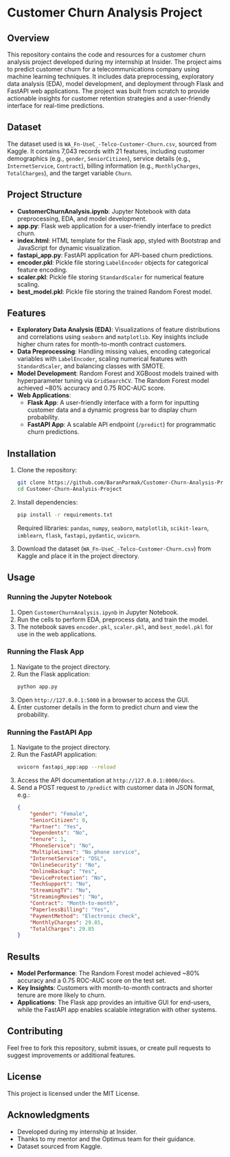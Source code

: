 # Customer Churn Analysis Project

## Overview
This repository contains the code and resources for a customer churn analysis project developed during my internship at Insider. The project aims to predict customer churn for a telecommunications company using machine learning techniques. It includes data preprocessing, exploratory data analysis (EDA), model development, and deployment through Flask and FastAPI web applications. The project was built from scratch to provide actionable insights for customer retention strategies and a user-friendly interface for real-time predictions.

## Dataset
The dataset used is `WA_Fn-UseC_-Telco-Customer-Churn.csv`, sourced from Kaggle. It contains 7,043 records with 21 features, including customer demographics (e.g., `gender`, `SeniorCitizen`), service details (e.g., `InternetService`, `Contract`), billing information (e.g., `MonthlyCharges`, `TotalCharges`), and the target variable `Churn`.

## Project Structure
- **CustomerChurnAnalysis.ipynb**: Jupyter Notebook with data preprocessing, EDA, and model development.
- **app.py**: Flask web application for a user-friendly interface to predict churn.
- **index.html**: HTML template for the Flask app, styled with Bootstrap and JavaScript for dynamic visualization.
- **fastapi_app.py**: FastAPI application for API-based churn predictions.
- **encoder.pkl**: Pickle file storing `LabelEncoder` objects for categorical feature encoding.
- **scaler.pkl**: Pickle file storing `StandardScaler` for numerical feature scaling.
- **best_model.pkl**: Pickle file storing the trained Random Forest model.

## Features
- **Exploratory Data Analysis (EDA)**: Visualizations of feature distributions and correlations using `seaborn` and `matplotlib`. Key insights include higher churn rates for month-to-month contract customers.
- **Data Preprocessing**: Handling missing values, encoding categorical variables with `LabelEncoder`, scaling numerical features with `StandardScaler`, and balancing classes with SMOTE.
- **Model Development**: Random Forest and XGBoost models trained with hyperparameter tuning via `GridSearchCV`. The Random Forest model achieved ~80% accuracy and 0.75 ROC-AUC score.
- **Web Applications**:
  - **Flask App**: A user-friendly interface with a form for inputting customer data and a dynamic progress bar to display churn probability.
  - **FastAPI App**: A scalable API endpoint (`/predict`) for programmatic churn predictions.

## Installation
1. Clone the repository:
   ```bash
   git clone https://github.com/BaranParmak/Customer-Churn-Analysis-Project.git
   cd Customer-Churn-Analysis-Project
   ```
2. Install dependencies:
   ```bash
   pip install -r requirements.txt
   ```
   Required libraries: `pandas`, `numpy`, `seaborn`, `matplotlib`, `scikit-learn`, `imblearn`, `flask`, `fastapi`, `pydantic`, `uvicorn`.

3. Download the dataset (`WA_Fn-UseC_-Telco-Customer-Churn.csv`) from Kaggle and place it in the project directory.

## Usage
### Running the Jupyter Notebook
1. Open `CustomerChurnAnalysis.ipynb` in Jupyter Notebook.
2. Run the cells to perform EDA, preprocess data, and train the model.
3. The notebook saves `encoder.pkl`, `scaler.pkl`, and `best_model.pkl` for use in the web applications.

### Running the Flask App
1. Navigate to the project directory.
2. Run the Flask application:
   ```bash
   python app.py
   ```
3. Open `http://127.0.0.1:5000` in a browser to access the GUI.
4. Enter customer details in the form to predict churn and view the probability.

### Running the FastAPI App
1. Navigate to the project directory.
2. Run the FastAPI application:
   ```bash
   uvicorn fastapi_app:app --reload
   ```
3. Access the API documentation at `http://127.0.0.1:8000/docs`.
4. Send a POST request to `/predict` with customer data in JSON format, e.g.:
   ```json
   {
       "gender": "Female",
       "SeniorCitizen": 0,
       "Partner": "Yes",
       "Dependents": "No",
       "tenure": 1,
       "PhoneService": "No",
       "MultipleLines": "No phone service",
       "InternetService": "DSL",
       "OnlineSecurity": "No",
       "OnlineBackup": "Yes",
       "DeviceProtection": "No",
       "TechSupport": "No",
       "StreamingTV": "No",
       "StreamingMovies": "No",
       "Contract": "Month-to-month",
       "PaperlessBilling": "Yes",
       "PaymentMethod": "Electronic check",
       "MonthlyCharges": 29.85,
       "TotalCharges": 29.85
   }
   ```

## Results
- **Model Performance**: The Random Forest model achieved ~80% accuracy and a 0.75 ROC-AUC score on the test set.
- **Key Insights**: Customers with month-to-month contracts and shorter tenure are more likely to churn.
- **Applications**: The Flask app provides an intuitive GUI for end-users, while the FastAPI app enables scalable integration with other systems.

## Contributing
Feel free to fork this repository, submit issues, or create pull requests to suggest improvements or additional features.

## License
This project is licensed under the MIT License.

## Acknowledgments
- Developed during my internship at Insider.
- Thanks to my mentor and the Optimus team for their guidance.
- Dataset sourced from Kaggle.
